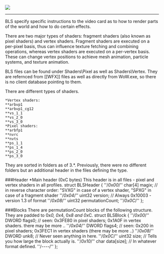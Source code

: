 [![](/wiki/icons/home.gif)](/wiki/Home.md)

----------

BLS specify specific instructions to the video card as to how to render parts of the world and how to do certain effects.

There are two major types of shaders: fragment shaders (also known as pixel shaders) and vertex shaders. Fragment shaders are executed on a per-pixel basis, thus can influence texture fetching and combining operations, whereas vertex shaders are executed on a per-vertex basis. These can change vertex positions to achieve mesh animation, particle systems, and texture animation.

BLS files can be found under Shaders\Pixel as well as Shaders\Vertex. They are refernced from [[WFX]] files as well as directly from WoW.exe, so there is no client database pointing to them.

There are different types of shaders. 

    *Vertex shaders:
    **arbvp1
    **arbvp1_cg12
    **vs_1_1
    **vs_2_0
    **vs_3_0
    *Pixel shaders:
    **arbfp1
    **nvrc
    **nvts
    **ps_1_1
    **ps_1_4
    **ps_2_0
    **ps_3_0

They are sorted in folders as of 3.*. Previously, there were no different folders but an additional header in the files defining the type.

###Header
    *Main header (0xC bytes)
    This header is in all files - pixel and vertex shaders in all profiles.
     struct BLSHeader {
     ''/*0x00*/''	char[4] magix;		// in reverse character order: "SVXG" in case of a vertex shader, "SPXG" in case of a fragment shader
     ''/*0x04*/''	uint32 version;		// Always 0x10003 - version 1.3 of format
     ''/*0x08*/''	uint32 permutationCount;
     ''/*0x0C*/''
     };

###Blocks
    There are permutationCount blocks of the following structure. They are padded to 0x*0, 0x*4, 0x*8 and 0x*C.
     struct BLSBlock {
     ''/*0x00*/''	DWORD flags0;		// seen: 0x3FE80 in pixel shaders; 0x1A0F in vertex shaders. there may be more ..
     ''/*0x04*/''	DWORD flags4;		// seen: 0x200 in pixel shaders; 0x3FEC1 in vertex shaders (there may be more ..)
     ''/*0x08*/''	DWORD unk8;		// Never seen anything in here.
     ''/*0x0C*/''	uint32 size;		// Tells you how large the block actually is.
     ''/*0x10*/''	char data[size];	// In whatever format defined.
     ''/*----*/''
     };